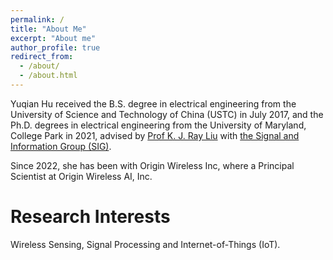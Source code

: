 ```yaml
---
permalink: /
title: "About Me"
excerpt: "About me"
author_profile: true
redirect_from: 
  - /about/
  - /about.html
---
```

Yuqian Hu received the B.S. degree in electrical engineering from the University of Science and Technology of China (USTC) in July 2017, and the Ph.D. degrees in electrical engineering from the University of Maryland, College Park in 2021, advised by [Prof K. J. Ray Liu](https://kjrayliu.org/) with [the Signal and Information Group (SIG)](http://sig.umd.edu/).

Since 2022, she has been with Origin Wireless Inc, where a Principal Scientist at Origin Wireless AI, Inc. 



Research Interests
======
Wireless Sensing, Signal Processing and Internet-of-Things (IoT).


 